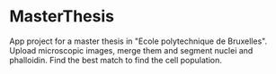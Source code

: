 # MasterThesis
App project for a master thesis in "Ecole polytechnique de Bruxelles". Upload microscopic images, merge them and segment nuclei and phalloidin. Find the best match to find the cell population.
